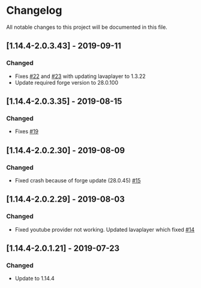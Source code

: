# Changelog
All notable changes to this project will be documented in this file.

## [1.14.4-2.0.3.43] - 2019-09-11
### Changed
- Fixes [#22](https://github.com/MC-U-Team/Music-Player/issues/22) and [#23](https://github.com/MC-U-Team/Music-Player/issues/23) with updating lavaplayer to 1.3.22
- Update required forge version to 28.0.100

## [1.14.4-2.0.3.35] - 2019-08-15
### Changed
- Fixes [#19](https://github.com/MC-U-Team/Music-Player/issues/19)

## [1.14.4-2.0.2.30] - 2019-08-09
### Changed
- Fixed crash because of forge update (28.0.45) [#15](https://github.com/MC-U-Team/Music-Player/issues/15)

## [1.14.4-2.0.2.29] - 2019-08-03
### Changed
- Fixed youtube provider not working. Updated lavaplayer which fixed [#14](https://github.com/MC-U-Team/Music-Player/issues/14)

## [1.14.4-2.0.1.21] - 2019-07-23
### Changed
- Update to 1.14.4
